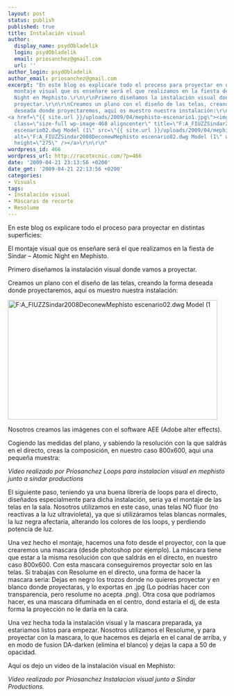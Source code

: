 ```yaml
---
layout: post
status: publish
published: true
title: Instalación visual
author:
  display_name: psydObladelik
  login: psydObladelik
  email: priosanchez@gmail.com
  url: ''
author_login: psydObladelik
author_email: priosanchez@gmail.com
excerpt: "En este blog os explicare todo el proceso para proyectar en distintas superficies:\r\n\r\nEl
  montaje visual que os enseñare será el que realizamos en la fiesta de Sindar – Atomic
  Night en Mephisto.\r\n\r\nPrimero diseñamos la instalación visual donde vamos a
  proyectar.\r\n\r\nCreamos un plano con el diseño de las telas, creando la forma
  deseada donde proyectaremos, aquí os muestro nuestra instalación:\r\n
<a href=\"{{ site.url }}/uploads/2009/04/mephisto-escenario1.jpg\"><img
  class=\"size-full wp-image-468 aligncenter\" title=\"F:A_FIUZZSindar2008DeconewMephisto
  escenario02.dwg Model (1\" src=\"{{ site.url }}/uploads/2009/04/mephisto-escenario1.jpg\"
  alt=\"F:A_FIUZZSindar2008DeconewMephisto escenario02.dwg Model (1\" width=\"482\"
  height=\"275\" /></a>\r\n\r\n"
wordpress_id: 466
wordpress_url: http://racotecnic.com/?p=466
date: '2009-04-21 23:13:56 +0200'
date_gmt: '2009-04-21 22:13:56 +0200'
categories:
- Visuals
tags:
- Instalación visual
- Máscaras de recorte
- Resolume
---
```


En este blog os explicare todo el proceso para proyectar en distintas superficies:

El montaje visual que os enseñare será el que realizamos en la fiesta de Sindar – Atomic Night en Mephisto.

Primero diseñamos la instalación visual donde vamos a proyectar.

Creamos un plano con el diseño de las telas, creando la forma deseada donde proyectaremos, aquí os muestro nuestra instalación:

<a href="{{ site.url }}/uploads/2009/04/mephisto-escenario1.jpg"><img class="size-full wp-image-468 aligncenter" title="F:A_FIUZZSindar2008DeconewMephisto escenario02.dwg Model (1" src="{{ site.url }}/uploads/2009/04/mephisto-escenario1.jpg" alt="F:A_FIUZZSindar2008DeconewMephisto escenario02.dwg Model (1" width="482" height="275" /></a>

<a id="more"></a><a id="more-466"></a>
Nosotros creamos las imágenes con el software AEE (Adobe alter effects).

Cogiendo las medidas del plano, y sabiendo la resolución con la que saldrás en el directo, creas la composición, en nuestro caso 800x600, aqui una pequeña muestra:

<object width="600" height="450" data="http://vimeo.com/moogaloop.swf?clip_id=4262346&amp;server=vimeo.com&amp;show_title=1&amp;show_byline=1&amp;show_portrait=0&amp;color=ff0179&amp;fullscreen=1" type="application/x-shockwave-flash">


</object>

<em>Video realizado por Priosanchez
Loops para instalacion visual en mephisto junto a sindar productions</em>

El siguiente paso, teniendo ya una buena librería de loops para el directo, diseñados especialmente para dicha instalación, seria ya el montaje de las telas en la sala. Nosotros utilizamos en este caso, unas telas NO fluor (no reactivas a la luz ultravioleta), ya que si utilizáramos telas blancas normales, la luz negra afectaría, alterando los colores de los loops, y perdiendo potencia de luz.

Una vez hecho el montaje, hacemos una foto desde el proyector, con la que crearemos una mascara (desde photoshop por ejemplo). La máscara tiene que estar a la misma resolución con que saldrás en el directo, en nuestro caso 800x600. Con esta mascara conseguiremos proyectar solo en las telas. Si trabajas con Resolume en el directo, una forma de hacer la mascara seria:
Dejas en negro los trozos donde no quieres proyectar y en blanco donde proyectaras, y lo exportas en .jpg (Lo podrías hacer con transparencia, pero resolume no acepta .png).
Otra cosa que podríamos hacer, es una mascara difuminada en el centro, dond estaría el dj, de esta forma la proyección no le daría en la cara.

Una vez hecha toda la instalación visual y la mascara preparada, ya estariamos listos para empezar. Nosotros utilizamos el Resolume, y para proyectar con la mascara, lo que hacemos es dejarla en el canal de arriba, y en modo de fusion DA-darken (elimina el blanco) y dejas la capa a 50 de opacidad.

Aquí os dejo un video de la instalación visual en Mephisto:

<object width="600" height="338" data="http://vimeo.com/moogaloop.swf?clip_id=4261287&amp;server=vimeo.com&amp;show_title=1&amp;show_byline=1&amp;show_portrait=0&amp;color=ff0179&amp;fullscreen=1" type="application/x-shockwave-flash">


</object>

<em>Video realizado por Priosanchez
Instalacion visual junto a Sindar Productions.</em>
